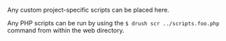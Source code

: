 Any custom project-specific scripts can be placed here.

Any PHP scripts can be run by using the
`$ drush scr ../scripts.foo.php` command from within the web directory.
